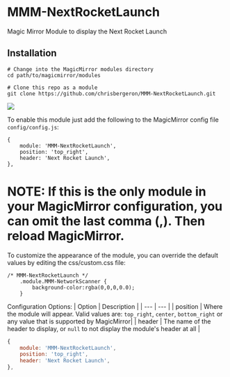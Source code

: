 # MMM-NextRocketLaunch
Magic Mirror Module to display the Next Rocket Launch

## Installation
````
# Change into the MagicMirror modules directory
cd path/to/magicmirror/modules

# Clone this repo as a module
git clone https://github.com/chrisbergeron/MMM-NextRocketLaunch.git
````

![](example1.png)

To enable this module just add the following to the MagicMirror config file `config/config.js`:
```
{
	module: 'MMM-NextRocketLaunch',
	position: 'top_right',
	header: 'Next Rocket Launch',
},
```
# NOTE: If this is the only module in your MagicMirror configuration, you can omit the last comma (,).  Then reload MagicMirror.

To customize the appearance of the module, you can override the default values by editing the css/custom.css file:

```
/* MMM-NextRocketLaunch */
    .module.MMM-NetworkScanner {
        background-color:rgba(0,0,0,0.0);  
    }
```

Configuration Options:
| Option | Description |
| --- | --- |
| position | Where the module will appear.  Valid values are: `top_right`, `center`, `bottom_right` or any value that is supported by MagicMirror|
| header | The name of the header to display, or `null` to not display the module's header at all |

```javascript
{
	module: 'MMM-NextRocketLaunch',
	position: 'top_right',
	header: 'Next Rocket Launch',
},
```